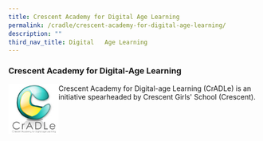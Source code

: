 ```yaml
---
title: Crescent Academy for Digital Age Learning
permalink: /cradle/crescent-academy-for-digital-age-learning/
description: ""
third_nav_title: Digital   Age Learning
---
```

### **Crescent Academy for Digital-Age Learning**

<img src="/images/cradle.jpg" style="width:20%" align=left>

Crescent Academy for Digital-age Learning (CrADLe) is an initiative spearheaded by Crescent Girls' School (Crescent).